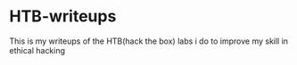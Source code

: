 # HTB-writeups
This is my writeups of the HTB(hack the box) labs i do to improve my skill in ethical hacking
